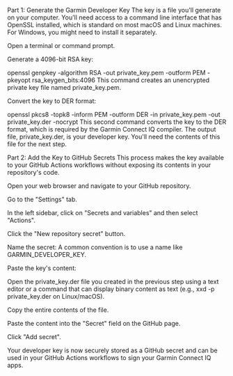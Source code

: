 Part 1: Generate the Garmin Developer Key
The key is a file you'll generate on your computer. You'll need access to a command line interface that has OpenSSL installed, which is standard on most macOS and Linux machines. For Windows, you might need to install it separately.

Open a terminal or command prompt.

Generate a 4096-bit RSA key:

openssl genpkey -algorithm RSA -out private_key.pem -outform PEM -pkeyopt rsa_keygen_bits:4096
This command creates an unencrypted private key file named private_key.pem.

Convert the key to DER format:

openssl pkcs8 -topk8 -inform PEM -outform DER -in private_key.pem -out private_key.der -nocrypt
This second command converts the key to the DER format, which is required by the Garmin Connect IQ compiler. The output file, private_key.der, is your developer key. You'll need the contents of this file for the next step.

Part 2: Add the Key to GitHub Secrets
This process makes the key available to your GitHub Actions workflows without exposing its contents in your repository's code.

Open your web browser and navigate to your GitHub repository.

Go to the "Settings" tab.

In the left sidebar, click on "Secrets and variables" and then select "Actions".

Click the "New repository secret" button.

Name the secret: A common convention is to use a name like GARMIN_DEVELOPER_KEY.

Paste the key's content:

Open the private_key.der file you created in the previous step using a text editor or a command that can display binary content as text (e.g., xxd -p private_key.der on Linux/macOS).

Copy the entire contents of the file.

Paste the content into the "Secret" field on the GitHub page.

Click "Add secret".

Your developer key is now securely stored as a GitHub secret and can be used in your GitHub Actions workflows to sign your Garmin Connect IQ apps.
